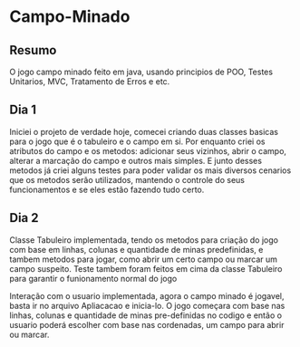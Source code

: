 # Campo-Minado

 ## Resumo
 O jogo campo minado feito em java, usando principios de POO, Testes Unitarios, MVC, Tratamento de Erros e etc.

 ## Dia 1
 Iniciei o projeto de verdade hoje, comecei criando duas classes basicas para o jogo que é o tabuleiro e o campo em si. Por enquanto criei os atributos do campo e os metodos: adicionar seus vizinhos, abrir o campo, alterar a marcação do campo e outros mais simples. E junto desses metodos já criei alguns testes para poder validar os mais diversos cenarios que os metodos serão utilizados, mantendo o controle do seus funcionamentos e se eles estão fazendo tudo certo.

 ## Dia 2
 Classe Tabuleiro implementada, tendo os metodos para criação do jogo com base em linhas, colunas e quantidade de minas predefinidas, e tambem metodos para jogar, como abrir um certo campo ou marcar um campo suspeito. Teste tambem foram feitos em cima da classe Tabuleiro para garantir o funionamento normal do jogo

 Interação com o usuario implementada, agora o campo minado é jogavel, basta ir no arquivo Apliacacao e inicia-lo. O jogo começara com base nas linhas, colunas e quantidade de minas pre-definidas no codigo e então o usuario poderá escolher com base nas cordenadas, um campo para abrir ou marcar.
